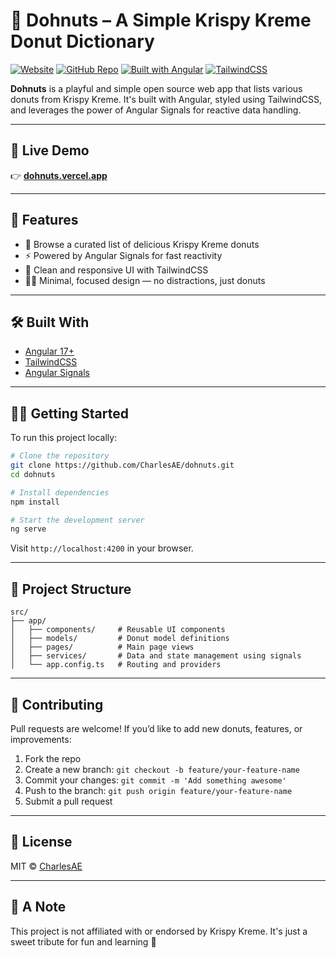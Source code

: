 # 🍩 Dohnuts – A Simple Krispy Kreme Donut Dictionary

[![Website](https://img.shields.io/badge/Live%20Demo-%F0%9F%8C%90-brightgreen)](https://dohnuts.vercel.app/)
[![GitHub Repo](https://img.shields.io/badge/GitHub-Repo-blue)](https://github.com/CharlesAE/dohnuts)
[![Built with Angular](https://img.shields.io/badge/Built%20with-Angular-DD0031?logo=angular&logoColor=white)](https://angular.io/)
[![TailwindCSS](https://img.shields.io/badge/Styled%20with-TailwindCSS-38B2AC?logo=tailwindcss&logoColor=white)](https://tailwindcss.com/)

**Dohnuts** is a playful and simple open source web app that lists various donuts from Krispy Kreme. It's built with Angular, styled using TailwindCSS, and leverages the power of Angular Signals for reactive data handling.

---

## 🚀 Live Demo

👉 [**dohnuts.vercel.app**](https://dohnuts.vercel.app/)

---

## 🧱 Features

- 🍩 Browse a curated list of delicious Krispy Kreme donuts
- ⚡ Powered by Angular Signals for fast reactivity
- 🎨 Clean and responsive UI with TailwindCSS
- 🕵️‍♂️ Minimal, focused design — no distractions, just donuts

---

## 🛠️ Built With

- [Angular 17+](https://angular.io/)
- [TailwindCSS](https://tailwindcss.com/)
- [Angular Signals](https://angular.dev/guide/signals)

---

## 🧑‍💻 Getting Started

To run this project locally:

```bash
# Clone the repository
git clone https://github.com/CharlesAE/dohnuts.git
cd dohnuts

# Install dependencies
npm install

# Start the development server
ng serve
```

Visit `http://localhost:4200` in your browser.

---

## 📁 Project Structure

```
src/
├── app/
│   ├── components/     # Reusable UI components
│   ├── models/         # Donut model definitions
│   ├── pages/          # Main page views
│   ├── services/       # Data and state management using signals
│   └── app.config.ts   # Routing and providers
```

---

## 🤝 Contributing

Pull requests are welcome! If you’d like to add new donuts, features, or improvements:

1. Fork the repo
2. Create a new branch: `git checkout -b feature/your-feature-name`
3. Commit your changes: `git commit -m 'Add something awesome'`
4. Push to the branch: `git push origin feature/your-feature-name`
5. Submit a pull request

---

## 📜 License

MIT © [CharlesAE](https://github.com/CharlesAE)

---

## 💬 A Note

This project is not affiliated with or endorsed by Krispy Kreme. It's just a sweet tribute for fun and learning 🍩
